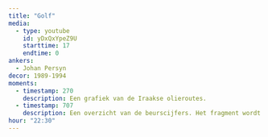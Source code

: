 ```yaml
---
title: "Golf"
media:
  - type: youtube
    id: yDxQxYpeZ9U
    starttime: 17
    endtime: 0
ankers:
  - Johan Persyn
decor: 1989-1994
moments:
  - timestamp: 270
    description: Een grafiek van de Iraakse olieroutes.
  - timestamp: 707
    description: Een overzicht van de beurscijfers. Het fragment wordt iets dynamischer gemaakt door het gebruik van een achtergrondbeat.
hour: "22:30"
---
```


